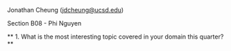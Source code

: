 Jonathan Cheung (jdcheung@ucsd.edu)

Section B08 - Phi Nguyen

** 1. What is the most interesting topic covered in your domain this quarter? **
